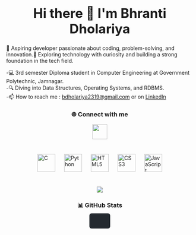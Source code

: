 <h1 style="text-align:center; font-size:2.5em;">
Hi there 👋 I'm Bhranti Dholariya
</h1>

🚀 Aspiring developer passionate about coding, problem-solving, and innovation.🌟 Exploring technology with curiosity and building a strong foundation in the tech field.<br>

-💻 3rd semester Diploma student in Computer Engineering at Government Polytechnic, Jamnagar.<br>
-🔍 Diving into Data Structures, Operating Systems, and RDBMS.<br>
-📫 How to reach me : bdholariya2319@gmail.com or on 
[LinkedIn](https://www.linkedin.com/in/bhranti-dholariya-427232383/)

<h3 align="center">🌐 Connect with me</h3>
<p align="center">
<a href="https://www.linkedin.com/in/bhranti-dholariya-4772383b/">
  <img src="https://cdn.jsdelivr.net/gh/devicons/devicon/icons/linkedin/linkedin-original.svg" width="40px"/>
</a>
</p>

<div style="display: flex; justify-content: center; align-items: center; gap: 24px; margin: 40px 0;">
    <img src="URL_TO_C_LOGO" alt="C" height="48">
    <img src="URL_TO_PYTHON_LOGO" alt="Python" height="48">
    <img src="URL_TO_HTML5_LOGO" alt="HTML5" height="48">
    <img src="URL_TO_CSS3_LOGO" alt="CSS3" height="48">
    <img src="URL_TO_JS_LOGO" alt="JavaScript" height="48">
</div>

<p align="center">
  <img src="https://github-readme-stats.vercel.app/api/top-langs/?username=BhrantiDholariya&layout=compact&theme=radical"/>
</p>

<h3 align="center"> 📊 GitHub Stats</h3>  
<div style="text-align:center;">
    <a href="![Bhranti's GitHub stats](https://github-readme-stats.vercel.app/api?username=BhrantiDholariya&show_icons=true&theme=radical)" target="_blank" style="background: #24292F; color: #fff; padding: 10px 28px; border-radius: 6px; text-decoration: none; font-size: 18px; font-weight: 600;">
    </a>
</div>
